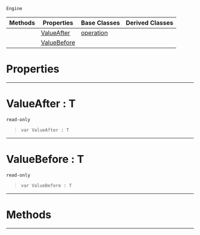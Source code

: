  `Engine`

|Methods|Properties|Base Classes|Derived Classes|
|---|---|---|---|
| |[ValueAfter](propertyoperation.md#valueafter-t)|[operation](operation.md)| |
| |[ValueBefore](propertyoperation.md#valuebefore-t)| | |


 #  Properties


---  
 #  ValueAfter : T

 `read-only`

> 
> ```TS:Nada
> var ValueAfter : T


---  
 #  ValueBefore : T

 `read-only`

> 
> ```TS:Nada
> var ValueBefore : T


---  
 #  Methods


---  
 

 